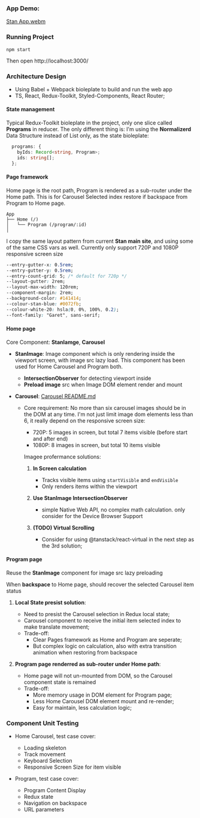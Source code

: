 ### App Demo:

[Stan App.webm](https://github.com/user-attachments/assets/045f3050-11b2-4a8a-9cc7-da2df5a0de5d)

### Running Project

```
npm start
```

Then open http://localhost:3000/

### Architecture Design

- Using Babel + Webpack bioleplate to build and run the web app
- TS, React, Redux-Toolkit, Styled-Components, React Router;

#### State management

Typical Redux-Toolkit bioleplate in the project, only one slice called **Programs** in reducer.
The only different thing is: I'm using the **Normalizerd** Data Structure instead of List only, as the state bioleplate:

```typescript
  programs: {
    byIds: Record<string, Program>;
    ids: string[];
  };
```

#### Page framework

Home page is the root path, Program is rendered as a sub-router under the Home path.
This is for Carousel Selected index restore if backspace from Program to Home page.

```
App
├── Home (/)
│   └── Program (/program/:id)
│
```

I copy the same layout pattern from current **Stan main site**, and using some of the same CSS vars as well.
Currently only support 720P and 1080P responsive screen size

```css
--entry-gutter-x: 0.5rem;
--entry-gutter-y: 0.5rem;
--entry-count-grid: 5; /* default for 720p */
--layout-gutter: 2rem;
--layout-max-width: 120rem;
--component-margin: 2rem;
--background-color: #141414;
--colour-stan-blue: #0072fb;
--colour-white-20: hsla(0, 0%, 100%, 0.2);
--font-family: "Garet", sans-serif;
```

#### Home page

Core Component: **StanIamge**, **Carousel**

- **StanImage**: Image component which is only rendering inside the viewport screen, with image src lazy load. This component has been used for Home Carousel and Program both.

  - **IntersectionObserver** for detecting viewport inside
  - **Preload image** src when Image DOM element render and mount

- **Carousel**:
  [Carousel README.md](https://github.com/hlissnake/stan/tree/main/src/components/Carousel/README.md)

  - Core requirement: No more than six carousel images should be in the DOM at any time.
    I'm not just limit image dom elements less than 6, it really depend on the responsive screen size:

    - 720P: 5 images in screen, but total 7 items visible (before start and after end)
    - 1080P: 8 images in screen, but total 10 items visible

    Imagee profermance solutions:

    1. **In Screen calculation**

       - Tracks visible items using `startVisible` and `endVisible`
       - Only renders items within the viewport

    2. **Use StanImage IntersectionObserver**

       - simple Native Web API, no complex math calculation. only consider for the Device Browser Support

    3. **(TODO) Virtual Scrolling**
       - Consider for using @tanstack/react-virtual in the next step as the 3rd solution;

#### Program page

Reuse the **StanImage** component for image src lazy preloading

When **backspace** to Home page, should recover the selected Carousel item status

1. **Local State presist solution**:

   - Need to presist the Carousel selection in Redux local state;
   - Carousel component to receive the initial item selected index to make translate movement;
   - Trade-off:
     - Clear Pages framework as Home and Program are seperate;
     - But complex logic on calculation, also with extra transition animation when restoring from backspace

2. **Program page renderred as sub-router under Home path**:

   - Home page will not un-mounted from DOM, so the Carousel component state is remained
   - Trade-off:
     - More memory usage in DOM element for Program page;
     - Less Home Carousel DOM element mount and re-render;
     - Easy for maintain, less calculation logic;

### Component Unit Testing

- Home Carousel, test case cover:

  - Loading skeleton
  - Track movement
  - Keyboard Selection
  - Responsive Screen Size for item visible

- Program, test case cover:
  - Program Content Display
  - Redux state
  - Navigation on backspace
  - URL parameters
